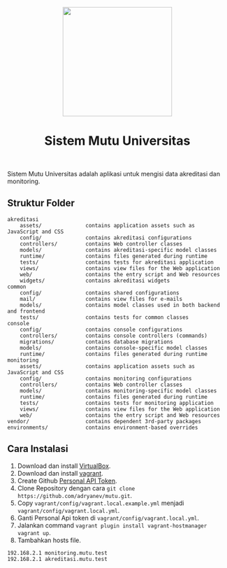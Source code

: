 <p align="center">
    <a href="https://topapp.id" target="_blank">
        <img src="https://topapp.id/admin/images/profil/logo.png" height="250px">
    </a>
    <h1 align="center">Sistem Mutu Universitas</h1>
    <br>
</p>

Sistem Mutu Universitas adalah aplikasi untuk mengisi data akreditasi dan monitoring.

Struktur Folder
-------------------

```
akreditasi
    assets/              contains application assets such as JavaScript and CSS
    config/              contains akreditasi configurations
    controllers/         contains Web controller classes
    models/              contains akreditasi-specific model classes
    runtime/             contains files generated during runtime
    tests/               contains tests for akreditasi application
    views/               contains view files for the Web application
    web/                 contains the entry script and Web resources
    widgets/             contains akreditasi widgets
common
    config/              contains shared configurations
    mail/                contains view files for e-mails
    models/              contains model classes used in both backend and frontend
    tests/               contains tests for common classes    
console
    config/              contains console configurations
    controllers/         contains console controllers (commands)
    migrations/          contains database migrations
    models/              contains console-specific model classes
    runtime/             contains files generated during runtime
monitoring
    assets/              contains application assets such as JavaScript and CSS
    config/              contains monitoring configurations
    controllers/         contains Web controller classes
    models/              contains monitoring-specific model classes
    runtime/             contains files generated during runtime
    tests/               contains tests for monitoring application    
    views/               contains view files for the Web application
    web/                 contains the entry script and Web resources
vendor/                  contains dependent 3rd-party packages
environments/            contains environment-based overrides
```

## Cara Instalasi
1. Download dan install [VirtualBox](https://www.virtualbox.org/wiki/Downloads).
2. Download dan install [vagrant](https://www.vagrantup.com/).
3. Create Github [Personal API Token](https://github.com/blog/1509-personal-api-tokens).
4. Clone Repository dengan cara `git clone https://github.com/adryanev/mutu.git`.
5. Copy `vagrant/config/vagrant.local.example.yml` menjadi `vagrant/config/vagrant.local.yml`.
5. Ganti Personal Api token di `vagrant/config/vagrant.local.yml`.
6. Jalankan command `vagrant plugin install vagrant-hostmanager` `vagrant up`.
7. Tambahkan hosts file.
```
192.168.2.1 monitoring.mutu.test
192.168.2.1 akreditasi.mutu.test

```